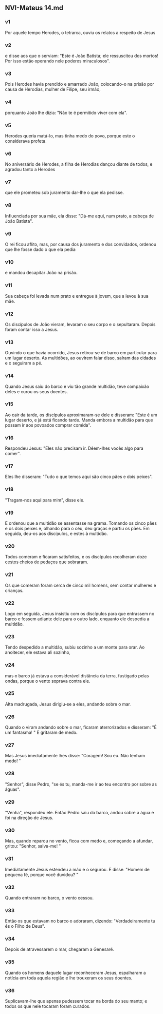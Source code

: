 ## NVI-Mateus 14.md
### v1
 Por aquele tempo Herodes, o tetrarca, ouviu os relatos a respeito de Jesus
### v2
 e disse aos que o serviam: "Este é João Batista; ele ressuscitou dos mortos! Por isso estão operando nele poderes miraculosos".
### v3
 Pois Herodes havia prendido e amarrado João, colocando-o na prisão por causa de Herodias, mulher de Filipe, seu irmão,
### v4
 porquanto João lhe dizia: "Não te é permitido viver com ela".
### v5
 Herodes queria matá-lo, mas tinha medo do povo, porque este o considerava profeta.
### v6
 No aniversário de Herodes, a filha de Herodias dançou diante de todos, e agradou tanto a Herodes
### v7
 que ele prometeu sob juramento dar-lhe o que ela pedisse.
### v8
 Influenciada por sua mãe, ela disse: "Dá-me aqui, num prato, a cabeça de João Batista".
### v9
 O rei ficou aflito, mas, por causa dos juramento e dos convidados, ordenou que lhe fosse dado o que ela pedia
### v10
 e mandou decapitar João na prisão.
### v11
 Sua cabeça foi levada num prato e entregue à jovem, que a levou à sua mãe.
### v12
 Os discípulos de João vieram, levaram o seu corpo e o sepultaram. Depois foram contar isso a Jesus.
### v13
 Ouvindo o que havia ocorrido, Jesus retirou-se de barco em particular para um lugar deserto. As multidões, ao ouvirem falar disso, saíram das cidades e o seguiram a pé.
### v14
 Quando Jesus saiu do barco e viu tão grande multidão, teve compaixão deles e curou os seus doentes.
### v15
 Ao cair da tarde, os discípulos aproximaram-se dele e disseram: "Este é um lugar deserto, e já está ficando tarde. Manda embora a multidão para que possam ir aos povoados comprar comida".
### v16
 Respondeu Jesus: "Eles não precisam ir. Dêem-lhes vocês algo para comer".
### v17
 Eles lhe disseram: "Tudo o que temos aqui são cinco pães e dois peixes".
### v18
 "Tragam-nos aqui para mim", disse ele.
### v19
 E ordenou que a multidão se assentasse na grama. Tomando os cinco pães e os dois peixes e, olhando para o céu, deu graças e partiu os pães. Em seguida, deu-os aos discípulos, e estes à multidão.
### v20
 Todos comeram e ficaram satisfeitos, e os discípulos recolheram doze cestos cheios de pedaços que sobraram.
### v21
 Os que comeram foram cerca de cinco mil homens, sem contar mulheres e crianças.
### v22
 Logo em seguida, Jesus insistiu com os discípulos para que entrassem no barco e fossem adiante dele para o outro lado, enquanto ele despedia a multidão.
### v23
 Tendo despedido a multidão, subiu sozinho a um monte para orar. Ao anoitecer, ele estava ali sozinho,
### v24
 mas o barco já estava a considerável distância da terra, fustigado pelas ondas, porque o vento soprava contra ele.
### v25
 Alta madrugada, Jesus dirigiu-se a eles, andando sobre o mar.
### v26
 Quando o viram andando sobre o mar, ficaram aterrorizados e disseram: "É um fantasma! " E gritaram de medo.
### v27
 Mas Jesus imediatamente lhes disse: "Coragem! Sou eu. Não tenham medo! "
### v28
 "Senhor", disse Pedro, "se és tu, manda-me ir ao teu encontro por sobre as águas".
### v29
 "Venha", respondeu ele. Então Pedro saiu do barco, andou sobre a água e foi na direção de Jesus.
### v30
 Mas, quando reparou no vento, ficou com medo e, começando a afundar, gritou: "Senhor, salva-me! "
### v31
 Imediatamente Jesus estendeu a mão e o segurou. E disse: "Homem de pequena fé, porque você duvidou? "
### v32
 Quando entraram no barco, o vento cessou.
### v33
 Então os que estavam no barco o adoraram, dizendo: "Verdadeiramente tu és o Filho de Deus".
### v34
 Depois de atravessarem o mar, chegaram a Genesaré.
### v35
 Quando os homens daquele lugar reconheceram Jesus, espalharam a notícia em toda aquela região e lhe trouxeram os seus doentes.
### v36
 Suplicavam-lhe que apenas pudessem tocar na borda do seu manto; e todos os que nele tocaram foram curados.

